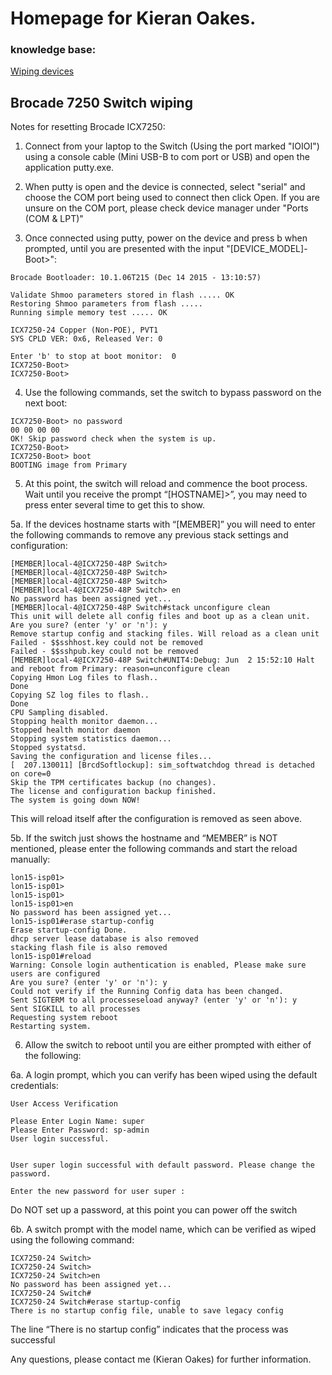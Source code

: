 # Homepage for Kieran Oakes.
### knowledge base:
[Wiping devices](./wiping-devices.md)

## Brocade 7250 Switch wiping

Notes for resetting Brocade ICX7250:

1)	Connect from your laptop to the Switch (Using the port marked "IOIOI") using a console cable (Mini USB-B to com port or USB) and open the application putty.exe.

2)	When putty is open and the device is connected, select "serial" and choose the COM port being used to connect then click Open. If you are unsure on the COM port, please check device manager under "Ports (COM & LPT)"

3)	Once connected using putty, power on the device and press b when prompted, until you are presented with the input "[DEVICE_MODEL]-Boot>":
```
Brocade Bootloader: 10.1.06T215 (Dec 14 2015 - 13:10:57)

Validate Shmoo parameters stored in flash ..... OK
Restoring Shmoo parameters from flash .....
Running simple memory test ..... OK

ICX7250-24 Copper (Non-POE), PVT1
SYS CPLD VER: 0x6, Released Ver: 0

Enter 'b' to stop at boot monitor:  0
ICX7250-Boot>
ICX7250-Boot>
```
4)	Use the following commands, set the switch to bypass password on the next boot:
```
ICX7250-Boot> no password
00 00 00 00
OK! Skip password check when the system is up.
ICX7250-Boot>
ICX7250-Boot> boot
BOOTING image from Primary
```

5)	At this point, the switch will reload and commence the boot process. Wait until you receive the prompt “[HOSTNAME]>”, you may need to press enter several time to get this to show.

5a.	If the devices hostname starts with “[MEMBER]” you will need to enter the following commands to remove any previous stack settings and configuration:
```
[MEMBER]local-4@ICX7250-48P Switch>
[MEMBER]local-4@ICX7250-48P Switch>
[MEMBER]local-4@ICX7250-48P Switch>
[MEMBER]local-4@ICX7250-48P Switch> en
No password has been assigned yet...
[MEMBER]local-4@ICX7250-48P Switch#stack unconfigure clean
This unit will delete all config files and boot up as a clean unit. Are you sure? (enter 'y' or 'n'): y
Remove startup config and stacking files. Will reload as a clean unit
Failed - $$sshhost.key could not be removed
Failed - $$sshpub.key could not be removed
[MEMBER]local-4@ICX7250-48P Switch#UNIT4:Debug: Jun  2 15:52:10 Halt and reboot from Primary: reason=unconfigure clean
Copying Hmon Log files to flash..
Done
Copying SZ log files to flash..
Done
CPU Sampling disabled.
Stopping health monitor daemon...
Stopped health monitor daemon
Stopping system statistics daemon...
Stopped systatsd.
Saving the configuration and license files...
[  207.130011] [BrcdSoftlockup]: sim_softwatchdog thread is detached on core=0
Skip the TPM certificates backup (no changes).
The license and configuration backup finished.
The system is going down NOW!
```
This will reload itself after the configuration is removed as seen above.

5b.	If the switch just shows the hostname and “MEMBER” is NOT mentioned, please enter the following commands and start the reload manually:
```
lon15-isp01>
lon15-isp01>
lon15-isp01>
lon15-isp01>en
No password has been assigned yet...
lon15-isp01#erase startup-config
Erase startup-config Done.
dhcp server lease database is also removed
stacking flash file is also removed
lon15-isp01#reload
Warning: Console login authentication is enabled, Please make sure users are configured
Are you sure? (enter 'y' or 'n'): y
Could not verify if the Running Config data has been changed.
Sent SIGTERM to all processeseload anyway? (enter 'y' or 'n'): y
Sent SIGKILL to all processes
Requesting system reboot
Restarting system.
```

6)	Allow the switch to reboot until you are either prompted with either of the following:

6a.	A login prompt, which you can verify has been wiped using the default credentials:
```
User Access Verification

Please Enter Login Name: super
Please Enter Password: sp-admin
User login successful.


User super login successful with default password. Please change the password.

Enter the new password for user super :
```

Do NOT set up a password, at this point you can power off the switch

6b.	A switch prompt with the model name, which can be verified  as wiped using the following command:
```
ICX7250-24 Switch>
ICX7250-24 Switch>
ICX7250-24 Switch>en
No password has been assigned yet...
ICX7250-24 Switch#
ICX7250-24 Switch#erase startup-config
There is no startup config file, unable to save legacy config
```

The line “There is no startup config” indicates that the process was successful


Any questions, please contact me (Kieran Oakes) for further information.

